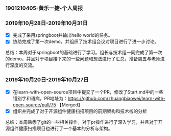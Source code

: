 ### 1901210405-黄乐一捷-个人周报

### 2019年10月28日-2019年10月31日

- [x] 完成了采用springboot并输出hello world的任务。
- [x] 协助完成了第一次demo，并组织了技术组会议对项目进行了进一步讨论。

总结：本周对于springboot的基础进行了学习。组长与技术组一同完成了第一次的demo，并且对于项目接下来的一些问题和想法进行了汇总，准备周五与老师进行深度的交流。

### 2019年10月20日-2019年10月27日

- [x] 在learn-with-open-source项目中提交了一个PR，修改了Start.md中的一些错别字和语病，PR地址为：https://github.com/zhuangbiaowei/learn-with-open-source/pull/75  【Merged】
- [x] 组织并完成了对于开源组件健康扫描项目的前期架构和技术栈的分析

总结：本周熟悉了git的一些相关操作，对于pr操作进行了深入学习，并且对于开源组件健康扫描项目也进行了一个基本的分析与架构。
 
